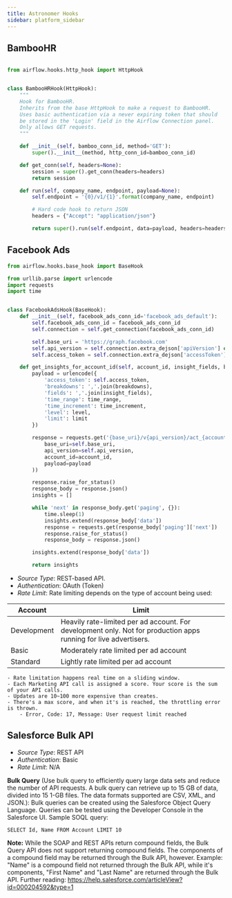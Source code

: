 ```yaml
---
title: Astronomer Hooks
sidebar: platform_sidebar
---
```


## BambooHR

```python

from airflow.hooks.http_hook import HttpHook


class BambooHRHook(HttpHook):
    """
    Hook for BambooHR.
    Inherits from the base HttpHook to make a request to BambooHR.
    Uses basic authentication via a never expiring token that should
    be stored in the 'Login' field in the Airflow Connection panel.
    Only allows GET requests.
    """

    def __init__(self, bamboo_conn_id, method='GET'):
        super().__init__(method, http_conn_id=bamboo_conn_id)

    def get_conn(self, headers=None):
        session = super().get_conn(headers=headers)
        return session

    def run(self, company_name, endpoint, payload=None):
        self.endpoint = '{0}/v1/{1}'.format(company_name, endpoint)

        # Hard code hook to return JSON
        headers = {"Accept": "application/json"}

        return super().run(self.endpoint, data=payload, headers=headers)
```

## Facebook Ads

```python
from airflow.hooks.base_hook import BaseHook

from urllib.parse import urlencode
import requests
import time


class FacebookAdsHook(BaseHook):
    def __init__(self, facebook_ads_conn_id='facebook_ads_default'):
        self.facebook_ads_conn_id = facebook_ads_conn_id
        self.connection = self.get_connection(facebook_ads_conn_id)

        self.base_uri = 'https://graph.facebook.com'
        self.api_version = self.connection.extra_dejson['apiVersion'] or '2.10'
        self.access_token = self.connection.extra_dejson['accessToken'] or self.connection.password

    def get_insights_for_account_id(self, account_id, insight_fields, breakdowns, time_range, time_increment='all_days', level='ad', limit=100):
        payload = urlencode({
            'access_token': self.access_token,
            'breakdowns': ','.join(breakdowns),
            'fields': ','.join(insight_fields),
            'time_range': time_range,
            'time_increment': time_increment,
            'level': level,
            'limit': limit
        })

        response = requests.get('{base_uri}/v{api_version}/act_{account_id}/insights?{payload}'.format(
            base_uri=self.base_uri,
            api_version=self.api_version,
            account_id=account_id,
            payload=payload
        ))

        response.raise_for_status()
        response_body = response.json()
        insights = []

        while 'next' in response_body.get('paging', {}):
            time.sleep(1)
            insights.extend(response_body['data'])
            response = requests.get(response_body['paging']['next'])
            response.raise_for_status()
            response_body = response.json()

        insights.extend(response_body['data'])

        return insights
```

- _Source Type_: REST-based API.
- _Authentication_: OAuth (Token)
- _Rate Limit_: Rate limiting depends on the type of account being used:

|Account     |Limit   |
|---------|------------------|
|Development   |Heavily rate-limited per ad account. For development only. Not for production apps running for live advertisers.             |
|Basic  |Moderately rate limited per ad account             |
|Standard   |Lightly rate limited per ad account             |

```
- Rate limitation happens real time on a sliding window.
- Each Marketing API call is assigned a score. Your score is the sum of your API calls.
- Updates are 10~100 more expensive than creates.
- There's a max score, and when it's is reached, the throttling error is thrown.
	- Error, Code: 17, Message: User request limit reached
```

## Salesforce Bulk API

- _Source Type_: REST API
- _Authentication_: Basic
- _Rate Limit_: N/A

**Bulk Query** (Use bulk query to efficiently query large data sets and reduce the number of API requests. A bulk query can retrieve up to 15 GB of data, divided into 15 1-GB files. The data formats supported are CSV, XML, and JSON.):
Bulk queries can be created using the Salesforce Object Query Language. Queries can be tested using the Developer Console in the Salesforce UI.
Sample SOQL query:
```
SELECT Id, Name FROM Account LIMIT 10
```
**Note:** While the SOAP and REST APIs return compound fields, the Bulk Query API does not support returning compound fields. The components of a compound field may be returned through the Bulk API, however. Example: "Name" is a compound field not returned through the Bulk API, while it's components, "First Name" and "Last Name" are returned through the Bulk API. Further reading: https://help.salesforce.com/articleView?id=000204592&type=1
